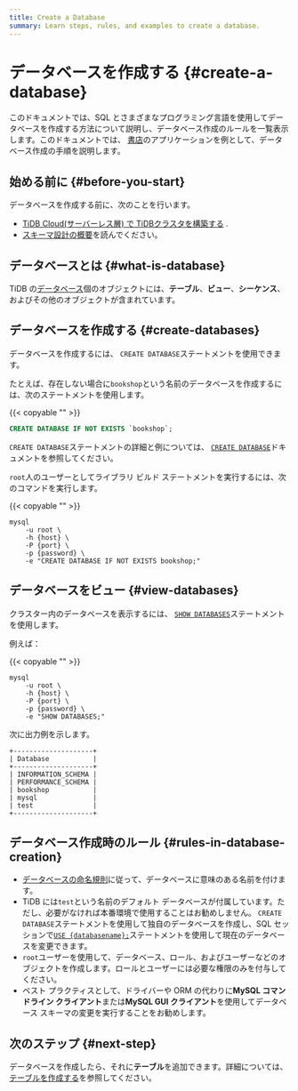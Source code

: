 ```yaml
---
title: Create a Database
summary: Learn steps, rules, and examples to create a database.
---
```


# データベースを作成する {#create-a-database}

このドキュメントでは、SQL とさまざまなプログラミング言語を使用してデータベースを作成する方法について説明し、データベース作成のルールを一覧表示します。このドキュメントでは、 [書店](/develop/dev-guide-bookshop-schema-design.md)のアプリケーションを例として、データベース作成の手順を説明します。

## 始める前に {#before-you-start}

データベースを作成する前に、次のことを行います。

-   [TiDB Cloud(サーバーレス層) で TiDBクラスタを構築する](/develop/dev-guide-build-cluster-in-cloud.md) .
-   [スキーマ設計の概要](/develop/dev-guide-schema-design-overview.md)を読んでください。

## データベースとは {#what-is-database}

TiDB の[データベース](/develop/dev-guide-schema-design-overview.md)個のオブジェクトには、**テーブル**、<strong>ビュー</strong>、<strong>シーケンス</strong>、およびその他のオブジェクトが含まれています。

## データベースを作成する {#create-databases}

データベースを作成するには、 `CREATE DATABASE`ステートメントを使用できます。

たとえば、存在しない場合に`bookshop`という名前のデータベースを作成するには、次のステートメントを使用します。

{{< copyable "" >}}

```sql
CREATE DATABASE IF NOT EXISTS `bookshop`;
```

`CREATE DATABASE`ステートメントの詳細と例については、 [`CREATE DATABASE`](/sql-statements/sql-statement-create-database.md)ドキュメントを参照してください。

`root`人のユーザーとしてライブラリ ビルド ステートメントを実行するには、次のコマンドを実行します。

{{< copyable "" >}}

```shell
mysql
    -u root \
    -h {host} \
    -P {port} \
    -p {password} \
    -e "CREATE DATABASE IF NOT EXISTS bookshop;"
```

## データベースをビュー {#view-databases}

クラスター内のデータベースを表示するには、 [`SHOW DATABASES`](/sql-statements/sql-statement-show-databases.md)ステートメントを使用します。

例えば：

{{< copyable "" >}}

```shell
mysql
    -u root \
    -h {host} \
    -P {port} \
    -p {password} \
    -e "SHOW DATABASES;"
```

次に出力例を示します。

```
+--------------------+
| Database           |
+--------------------+
| INFORMATION_SCHEMA |
| PERFORMANCE_SCHEMA |
| bookshop           |
| mysql              |
| test               |
+--------------------+
```

## データベース作成時のルール {#rules-in-database-creation}

-   [データベースの命名規則](/develop/dev-guide-object-naming-guidelines.md)に従って、データベースに意味のある名前を付けます。
-   TiDB には`test`という名前のデフォルト データベースが付属しています。ただし、必要がなければ本番環境で使用することはお勧めしません。 `CREATE DATABASE`ステートメントを使用して独自のデータベースを作成し、SQL セッションで[`USE {databasename};`](/sql-statements/sql-statement-use.md)ステートメントを使用して現在のデータベースを変更できます。
-   `root`ユーザーを使用して、データベース、ロール、およびユーザーなどのオブジェクトを作成します。ロールとユーザーには必要な権限のみを付与してください。
-   ベスト プラクティスとして、ドライバーや ORM の代わりに**MySQL コマンドライン クライアント**または<strong>MySQL GUI クライアント</strong>を使用してデータベース スキーマの変更を実行することをお勧めします。

## 次のステップ {#next-step}

データベースを作成したら、それに**テーブル**を追加できます。詳細については、 [テーブルを作成する](/develop/dev-guide-create-table.md)を参照してください。
